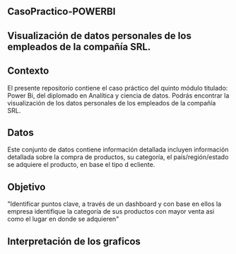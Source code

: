 ## CasoPractico-POWERBI
## Visualización de datos personales de los empleados de la compañía SRL.

## Contexto
El presente repositorio contiene el caso práctico del quinto módulo titulado: Power Bi, del diplomado en Analítica y ciencia de datos. Podrás encontrar la visualización de los datos personales de los empleados de la compañía SRL.

## Datos
Este conjunto de datos contiene información detallada incluyen información detallada sobre la compra de productos, su categoría, el país/región/estado se adquiere el producto, en base el tipo d ecliente.

## Objetivo
"Identificar puntos clave, a través de un dashboard y con base en ellos la empresa identifique la categoría de sus productos con mayor venta asi como el lugar en donde se adquieren"

## Interpretación de los graficos
